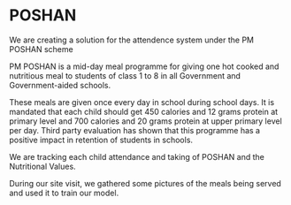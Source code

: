 # POSHAN
We are creating a solution for the attendence system under the PM POSHAN scheme

 PM POSHAN is a mid-day meal programme for giving one hot cooked and nutritious meal to students of class 1 to 8 in all Government and Government-aided schools. 

These meals are given once every day in school during school days.
It is mandated that each child should get 450 calories and 12 grams protein at primary level and 700 calories and 20 grams protein at upper primary level per day. 
Third party evaluation has shown that this programme has a positive impact in retention of students in schools.

We are tracking each child attendance and taking of POSHAN and the Nutritional Values.

During our site visit, we gathered some pictures of the meals being served and used it to train our model.
